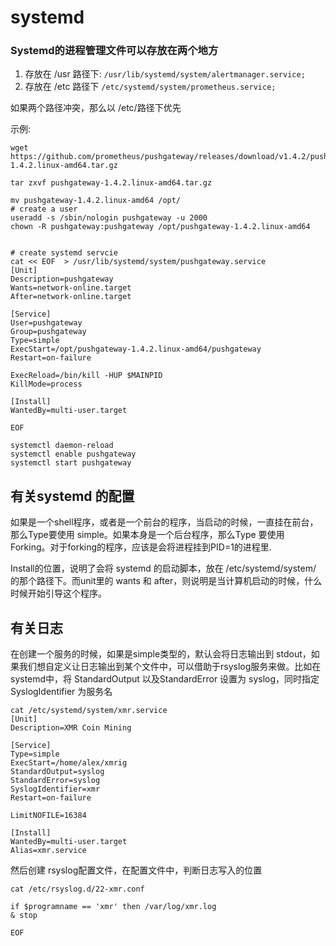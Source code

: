 # systemd



### Systemd的进程管理文件可以存放在两个地方

1. 存放在 /usr 路径下: ``` /usr/lib/systemd/system/alertmanager.service; ```
2. 存放在 /etc 路径下 ```/etc/systemd/system/prometheus.service; ```

如果两个路径冲突，那么以 /etc/路径下优先



示例:

```shell
wget https://github.com/prometheus/pushgateway/releases/download/v1.4.2/pushgateway-1.4.2.linux-amd64.tar.gz

tar zxvf pushgateway-1.4.2.linux-amd64.tar.gz

mv pushgateway-1.4.2.linux-amd64 /opt/
# create a user
useradd -s /sbin/nologin pushgateway -u 2000
chown -R pushgateway:pushgateway /opt/pushgateway-1.4.2.linux-amd64


# create systemd servcie
cat << EOF  > /usr/lib/systemd/system/pushgateway.service
[Unit]
Description=pushgateway
Wants=network-online.target
After=network-online.target

[Service]
User=pushgateway
Group=pushgateway
Type=simple
ExecStart=/opt/pushgateway-1.4.2.linux-amd64/pushgateway
Restart=on-failure

ExecReload=/bin/kill -HUP $MAINPID
KillMode=process

[Install]
WantedBy=multi-user.target

EOF

systemctl daemon-reload
systemctl enable pushgateway
systemctl start pushgateway
```



## 有关systemd 的配置

如果是一个shell程序，或者是一个前台的程序，当启动的时候，一直挂在前台，那么Type要使用 simple。如果本身是一个后台程序，那么Type 要使用 Forking。对于forking的程序，应该是会将进程挂到PID=1的进程里.

Install的位置，说明了会将 systemd 的启动脚本，放在 /etc/systemd/system/ 的那个路径下。而unit里的 wants 和 after，则说明是当计算机启动的时候，什么时候开始引导这个程序。



## 有关日志

在创建一个服务的时候，如果是simple类型的，默认会将日志输出到 stdout，如果我们想自定义让日志输出到某个文件中，可以借助于rsyslog服务来做。比如在systemd中，将 StandardOutput 以及StandardError 设置为 syslog，同时指定SyslogIdentifier 为服务名

```shell
cat /etc/systemd/system/xmr.service
[Unit]
Description=XMR Coin Mining

[Service]
Type=simple
ExecStart=/home/alex/xmrig
StandardOutput=syslog
StandardError=syslog
SyslogIdentifier=xmr
Restart=on-failure

LimitNOFILE=16384

[Install]
WantedBy=multi-user.target
Alias=xmr.service

```

然后创建 rsyslog配置文件，在配置文件中，判断日志写入的位置

```shell
cat /etc/rsyslog.d/22-xmr.conf 

if $programname == 'xmr' then /var/log/xmr.log
& stop

EOF

```

